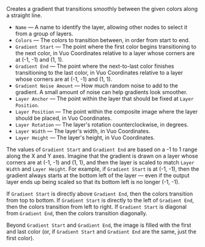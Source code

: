 Creates a gradient that transitions smoothly between the given colors along a straight line.

   - `Name` — A name to identify the layer, allowing other nodes to select it from a group of layers.
   - `Colors` — The colors to transition between, in order from start to end.
   - `Gradient Start` — The point where the first color begins transitioning to the next color, in Vuo Coordinates relative to a layer whose corners are at (-1, -1) and (1, 1).
   - `Gradient End` — The point where the next-to-last color finishes transitioning to the last color, in Vuo Coordinates relative to a layer whose corners are at (-1, -1) and (1, 1).
   - `Gradient Noise Amount` — How much random noise to add to the gradient.  A small amount of noise can help gradients look smoother.
   - `Layer Anchor` — The point within the layer that should be fixed at `Layer Position`.
   - `Layer Position` — The point within the composite image where the layer should be placed, in Vuo Coordinates.
   - `Layer Rotation` — The layer's rotation counterclockwise, in degrees.
   - `Layer Width` — The layer's width, in Vuo Coordinates.
   - `Layer Height` — The layer's height, in Vuo Coordinates.

The values of `Gradient Start` and `Gradient End` are based on a -1 to 1 range along the X and Y axes. Imagine that the gradient is drawn on a layer whose corners are at (-1, -1) and (1, 1), and then the layer is scaled to match `Layer Width` and `Layer Height`. For example, if `Gradient Start` is at (-1, -1), then the gradient always starts at the bottom left of the layer — even if the output layer ends up being scaled so that its bottom left is no longer (-1, -1).

If `Gradient Start` is directly above `Gradient End`, then the colors transition from top to bottom. If `Gradient Start` is directly to the left of `Gradient End`, then the colors transition from left to right. If `Gradient Start` is diagonal from `Gradient End`, then the colors transition diagonally.

Beyond `Gradient Start` and `Gradient End`, the image is filled with the first and last color (or, if `Gradient Start` and `Gradient End` are the same, just the first color).
